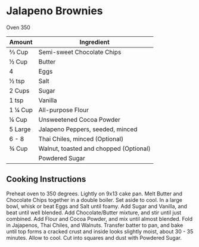 # Jalapeno Brownies

Oven 350

|Amount|Ingredient|
|----|----|
⅔ Cup | Semi-sweet Chocolate Chips
½ Cup | Butter
4 | Eggs
½ tsp | Salt
2 Cups | Sugar
1 tsp | Vanilla
1 ¼ Cup | All-purpose Flour
¼ Cup | Unsweetened Cocoa Powder
5 Large | Jalapeno Peppers, seeded, minced
6 - 8 | Thai Chiles, minced (Optional)
¾ Cup | Walnut, toasted and chopped (Optional)
|| Powdered Sugar

## Cooking Instructions

Preheat oven to 350 degrees.
Lightly on 9x13 cake pan.
Melt Butter and Chocolate Chips together in a double boiler.  Set aside to cool.
In a large bowl, whisk or beat Eggs and Salt until foamy.
Add Sugar and Vanilla, and beat until well blended.
Add Chocolate/Butter mixture, and stir until just combined.
Add Flour and Cocoa Powder, and mix until almost blended.
Fold in Jajapenos, Thai Chiles, and Walnuts.
Transfer batter to pan, and bake until top forms a cracked crust and inside looks slightly moist, about 30 - 35 minutes.
Allow to cool.
Cut into squares and dust with Powdered Sugar.
